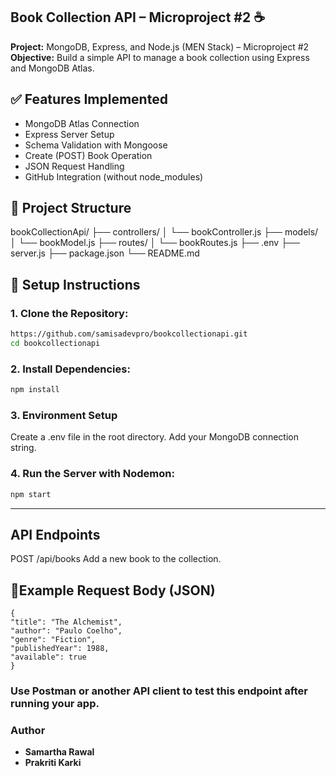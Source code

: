 ## Book Collection API – Microproject #2 ☕

**Project:** MongoDB, Express, and Node.js (MEN Stack) – Microproject #2  
**Objective:** Build a simple API to manage a book collection using Express and MongoDB Atlas.

## ✅ Features Implemented

- MongoDB Atlas Connection
- Express Server Setup
- Schema Validation with Mongoose
- Create (POST) Book Operation
- JSON Request Handling
- GitHub Integration (without node_modules)

## 📂 Project Structure

bookCollectionApi/
├── controllers/
│ └── bookController.js
├── models/
│ └── bookModel.js
├── routes/
│ └── bookRoutes.js
├── .env
├── server.js
├── package.json
└── README.md

## 🚀 Setup Instructions

### 1. Clone the Repository:

```sh
https://github.com/samisadevpro/bookcollectionapi.git
cd bookcollectionapi
```

### 2. Install Dependencies:

```sh
npm install
```

### 3. Environment Setup

Create a .env file in the root directory.
Add your MongoDB connection string.

### 4. Run the Server with Nodemon:

```sh
npm start
```

---

## API Endpoints

POST /api/books
Add a new book to the collection.

## 🔻Example Request Body (JSON)
```
{
"title": "The Alchemist",
"author": "Paulo Coelho",
"genre": "Fiction",
"publishedYear": 1988,
"available": true
}
```
### Use Postman or another API client to test this endpoint after running your app.

### **Author**

- **Samartha Rawal**
- **Prakriti Karki**
